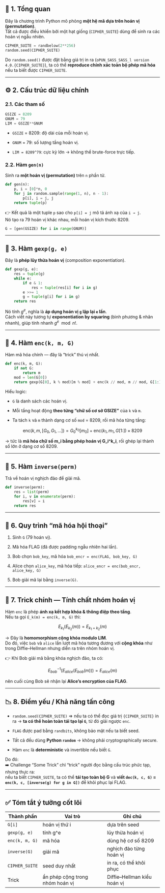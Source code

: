 ## 🧩 1. Tổng quan

Đây là chương trình Python mô phỏng **một hệ mã dựa trên hoán vị (permutation)**.  
Tất cả được điều khiển bởi một hạt giống (`CIPHER_SUITE`) dùng để sinh ra các hoán vị ngẫu nhiên.

```python
CIPHER_SUITE = randbelow(2**256)
random.seed(CIPHER_SUITE)
```

Do `random.seed()` được đặt bằng giá trị in ra (`oPUN_SASS_SASS_l version 4.0.{CIPHER_SUITE}`), ta có thể **reproduce chính xác toàn bộ phép mã hóa** nếu ta biết được `CIPHER_SUITE`.

---

## ⚙️ 2. Cấu trúc dữ liệu chính

### 2.1. Các tham số

```python
GSIZE = 8209
GNUM = 79
LIM = GSIZE**GNUM
```

-   `GSIZE` = 8209: độ dài của mỗi hoán vị.
    
-   `GNUM` = 79: số lượng tầng hoán vị.
    
-   `LIM = 8209^79`: cực kỳ lớn → không thể brute-force trực tiếp.
    

### 2.2. Hàm `gen(n)`

Sinh ra **một hoán vị (permutation)** trên `n` phần tử.

```python
def gen(n):
    p, i = [0]*n, 0
    for j in random.sample(range(1, n), n - 1):
        p[i], i = j, j
    return tuple(p)
```

👉 Kết quả là một tuple `p` sao cho `p[i] = j` mô tả ánh xạ của `i → j`.  
Nó tạo ra 79 hoán vị khác nhau, mỗi hoán vị kích thước 8209.

```python
G = [gen(GSIZE) for i in range(GNUM)]
```

---

## 🔢 3. Hàm `gexp(g, e)`

Đây là **phép lũy thừa hoán vị** (composition exponentiation).

```python
def gexp(g, e):
    res = tuple(g)
    while e:
        if e & 1:
            res = tuple(res[i] for i in g)
        e >>= 1
        g = tuple(g[i] for i in g)
    return res
```

Nó tính $g^e$, nghĩa là **áp dụng hoán vị `g` lặp lại `e` lần**.  
Cách viết này tương tự **exponentiation by squaring** (bình phương & nhân nhanh), giúp tính nhanh $g^e \mod n!$.

---

## 🧮 4. Hàm `enc(k, m, G)`

Hàm mã hóa chính — đây là “trick” thú vị nhất.

```python
def enc(k, m, G):
    if not G:
        return m
    mod = len(G[0])
    return gexp(G[0], k % mod)[m % mod] + enc(k // mod, m // mod, G[1:]) * mod
```

Hiểu logic:

-   `G` là danh sách các hoán vị.
    
-   Mỗi tầng hoạt động **theo từng “chữ số cơ sở GSIZE”** của `k` và `m`.
    
-   Ta tách `k` và `m` thành dạng cơ số `mod` = 8209, rồi mã hóa từng tầng:
    

$$
\text{enc}(k, m, [G_0, G_1, \dots]) = G_0^{k_0}[m_0] + \text{enc}(k_1, m_1, G[1:]) \times 8209
$$

→ tức là **mã hóa chữ số m\_i bằng phép hoán vị G\_i^k\_i**, rồi ghép lại thành số lớn ở dạng cơ số 8209.

---

## 🔁 5. Hàm `inverse(perm)`

Trả về hoán vị nghịch đảo để giải mã.

```python
def inverse(perm):
    res = list(perm)
    for i, v in enumerate(perm):
        res[v] = i
    return res
```

---

## 🔐 6. Quy trình “mã hóa hội thoại”

1.  Sinh `G` (79 hoán vị).
    
2.  Mã hóa FLAG (đã được padding ngẫu nhiên hai lần).
    
3.  Bob chọn `bob_key`, mã hóa `bob_encr = enc(FLAG, bob_key, G)`
    
4.  Alice chọn `alice_key`, mã hóa tiếp: `alice_encr = enc(bob_encr, alice_key, G)`
    
5.  Bob giải mã lại bằng `inverse(G)`.
    

---

## 🧨 7. Trick chính — Tính chất nhóm hoán vị

Hàm `enc` là phép **ánh xạ kết hợp khóa & thông điệp theo tầng**.  
Nếu ta gọi `E_k(m) = enc(k, m, G)` thì:

$$
E_{k_1}(E_{k_2}(m)) = E_{k_1 + k_2}(m)
$$

→ Đây là **homomorphism cộng khóa modulo LIM**.  
Do đó, việc `bob` và `alice` lần lượt mã hóa tương đương với **cộng khóa** như trong Diffie–Hellman nhưng diễn ra trên nhóm hoán vị.

👉 Khi Bob giải mã bằng khóa nghịch đảo, ta có:

$$
E_{bob}^{-1}(E_{alice}(E_{bob}(m))) = E_{alice}(m)
$$

nên cuối cùng Bob sẽ nhận lại **Alice’s encryption của FLAG**.

---

## 📉 8. Điểm yếu / Khả năng tấn công

-   `random.seed(CIPHER_SUITE)` ⇒ nếu ta có thể đọc giá trị `{CIPHER_SUITE}` in ra → **ta có thể hoàn toàn tái tạo lại `G`**, từ đó giải ngược `enc`.
    
-   `FLAG` được pad bằng `randbits`, không bảo mật nếu ta biết seed.
    
-   Tất cả đều dùng **Python `random`** → không phải cryptographically secure.
    
-   Hàm `enc` là **deterministic** và invertible nếu biết `G`.
    

Do đó:  
➡️ Challenge “Some Trick” chỉ “trick” người đọc bằng cấu trúc phức tạp, nhưng thực ra:  
nếu ta biết `CIPHER_SUITE`, ta có thể **tái tạo toàn bộ G** và **viết `dec(k, c, G)` = `enc(k, c, [inverse(g) for g in G])`** để khôi phục lại FLAG.

---
## ✅ Tóm tắt ý tưởng cốt lõi

| Thành phần | Vai trò | Ghi chú |
| --- | --- | --- |
| `G[i]` | hoán vị thứ i | dựa trên seed |
| `gexp(g, e)` | tính g^e | lũy thừa hoán vị |
| `enc(k, m, G)` | mã hóa | dùng hệ cơ số 8209 |
| `inverse(G)` | giải mã | nghịch đảo từng hoán vị |
| `CIPHER_SUITE` | seed duy nhất | in ra, có thể khôi phục |
| Trick | ẩn phép cộng trong nhóm hoán vị | Diffie–Hellman kiểu hoán vị |